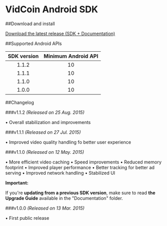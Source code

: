 VidCoin Android SDK
===============
##Download and install

[Download the latest release (SDK + Documentation)](https://github.com/VidCoin/VidCoin-Android-SDK/releases/download/v1.1.2/VidCoin-Android-SDK.zip)
<!---
##Preview
![VidCoin Mobile Overlay](https://googledrive.com/host/0B6TMHf2nEKbFdFQxTjJJaGZUWm8 "VidCoin Mobile Overlay")
--->
##Supported Android APIs

| SDK version  | Minimum Android API |
| :-------------: | :-------------: |
| 1.1.2 | 10 |
| 1.1.1 | 10 |
| 1.1.0 | 10 |
| 1.0.0 | 10 |

##Changelog

###v1.1.2
*(Released on 25 Aug. 2015)*

• Overall stabilization and improvements

###v1.1.1
*(Released on 27 Jul. 2015)*

• Improved video quality handling fo better user experience

###v1.1.0
*(Released on 12 May. 2015)*

• More efficient video caching
• Speed improvements
• Reduced memory footprint
• Improved player performance
• Better tracking for better ad serving
• Improved network handling
• Stabilized UI

**Important:**

If you're **updating from a previous SDK version**, make sure to read **the Upgrade Guide** available in the "Documentation" folder.

###v1.0.0
*(Released on 13 Mar. 2015)*

• First public release
